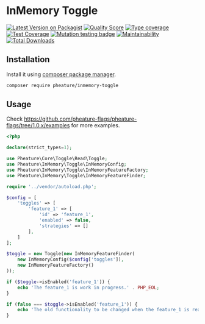 # InMemory Toggle

[![Latest Version on Packagist][ico-version]][link-packagist]
[![Quality Score][ico-code-quality]][link-code-quality]
[![Type coverage][ico-psalm]][link-psalm]
[![Test Coverage][ico-coverage]][link-coverage]
[![Mutation testing badge][ico-mutant]][link-mutant]
[![Maintainability][ico-mantain]][link-mantain]
[![Total Downloads][ico-downloads]][link-downloads]

## Installation

Install it using [composer package manager](https://getcomposer.org/download/).

```bash
composer require pheature/inmemory-toggle
```

## Usage

Check https://github.com/pheature-flags/pheature-flags/tree/1.0.x/examples for more examples.

```php
<?php

declare(strict_types=1);

use Pheature\Core\Toggle\Read\Toggle;
use Pheature\InMemory\Toggle\InMemoryConfig;
use Pheature\InMemory\Toggle\InMemoryFeatureFactory;
use Pheature\InMemory\Toggle\InMemoryFeatureFinder;

require '../vendor/autoload.php';

$config = [
    'toggles' => [
        'feature_1' => [
            'id' => 'feature_1',
            'enabled' => false,
            'strategies' => []
        ],
    ]
];

$toggle = new Toggle(new InMemoryFeatureFinder(
    new InMemoryConfig($config['toggles']),
    new InMemoryFeatureFactory()
));

if ($toggle->isEnabled('feature_1')) {
    echo 'The feature_1 is work in progress.' . PHP_EOL;
}

if (false === $toggle->isEnabled('feature_1')) {
    echo 'The old functionality to be changed when the feature_1 is ready.' . PHP_EOL;
}
```

[ico-version]: https://img.shields.io/packagist/v/pheature/inmemory-toggle.svg?style=flat-square
[link-packagist]: https://packagist.org/packages/pheature/inmemory-toggle
[ico-code-quality]: https://img.shields.io/scrutinizer/g/pheature-flags/inmemory-toggle.svg?style=flat-square
[link-code-quality]: https://scrutinizer-ci.com/g/pheature-flags/inmemory-toggle/badges/coverage.png?b=1.0.x
[ico-coverage]: https://codecov.io/gh/pheature-flags/inmemory-toggle/branch/1.0.x/graph/badge.svg?token=DTQIQUZ106
[link-coverage]: https://codecov.io/gh/pheature-flags/inmemory-toggle
[ico-psalm]: https://shepherd.dev/github/pheature-flags/inmemory-toggle/coverage.svg
[link-psalm]: https://shepherd.dev/github/pheature-flags/inmemory-toggle
[link-mantain]: https://codeclimate.com/github/pheature-flags/inmemory-toggle/maintainability
[ico-mantain]: https://api.codeclimate.com/v1/badges/2fdbd4050f3a852b85bd/maintainability
[ico-downloads]: https://img.shields.io/packagist/dt/pheature/inmemory-toggle.svg?style=flat-square
[link-downloads]: https://packagist.org/packages/pheature/inmemory-toggle
[ico-mutant]: https://img.shields.io/endpoint?style=flat&url=https%3A%2F%2Fbadge-api.stryker-mutator.io%2Fgithub.com%2Fpheature-flags%2Finmemory-toggle%2F1.0.x
[link-mutant]: https://dashboard.stryker-mutator.io/reports/github.com/pheature-flags/inmemory-toggle/1.0.x
